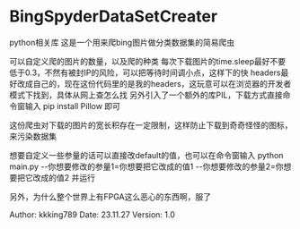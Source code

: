# BingSpyderDataSetCreater
python相关库
这是一个用来爬bing图片做分类数据集的简易爬虫

可以自定义爬的图片的数量，以及爬的种类
每次下载图片的time.sleep最好不要低于0.3，不然有被封IP的风险，可以把等待时间调小点，这样下的快
headers最好改成自己的，现在这份代码里的是我的headers，这玩意可以在浏览器的开发者模式下找到，具体从网上查怎么找
另外引入了一个额外的库PIL，下载方式直接命令窗输入 pip install Pillow 即可

这份爬虫对下载的图片的宽长积存在一定限制，这样防止下载到奇奇怪怪的图标，来污染数据集

想要自定义一些参量的话可以直接改default的值，也可以在命令窗输入
python main.py --你想要修改的参量1=你想要把它改成的值1 --你想要修改的参量2=你想要把它改成的值2
并运行

另外，为什么整个世界上有FPGA这么恶心的东西啊，服了

Author: kkking789
Date: 23.11.27
Version: 1.0
